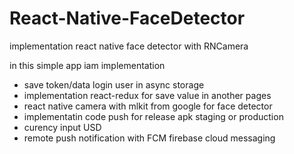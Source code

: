 # React-Native-FaceDetector
implementation react native face detector with RNCamera

in this simple app iam implementation 
- save token/data login user in async storage
- implementation react-redux for save value in another pages
- react native camera with mlkit from google for face detector
- implementatin code push for release apk staging or production
- curency input USD
- remote push notification with FCM firebase cloud messaging
